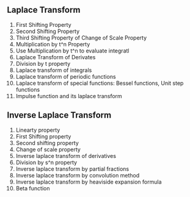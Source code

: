 
## Laplace Transform
1. First Shifting Property
2. Second Shifting Property
3. Third Shifting Property of Change of Scale Property
4. Multiplication by t^n Property
5. Use Multiplication by t^n to evaluate integratl
6. Laplace Transform of Derivates
7. Division by t property
8. Laplace transform of integrals
9. Laplace transform of periodic functions
10. Laplace transform of special functions: Bessel functions, Unit step functions
11. Impulse function and its laplace transform



## Inverse Laplace Transform
1. Linearty property
2. First Shifting property
3. Second shifting property
4. Change of scale property
5. Inverse laplace transform of derivatives
6. Division by s^n property
7. Inverse laplace transform by partial fractions
8. Inverse laplace transform by convolution method
9. Inverse laplace transform by heaviside expansion formula
10. Beta function
